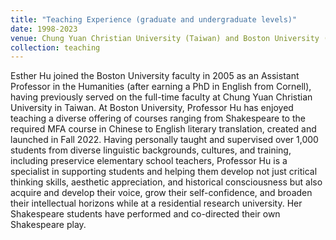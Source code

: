 ```yaml
---
title: "Teaching Experience (graduate and undergraduate levels)"
date: 1998-2023
venue: Chung Yuan Christian University (Taiwan) and Boston University (Boston, MA)
collection: teaching
---
```


Esther Hu joined the Boston University faculty in 2005 as an Assistant Professor in the Humanities (after earning a PhD in English from Cornell), having previously served on the full-time faculty at Chung Yuan Christian University in Taiwan.  At Boston University, Professor Hu has enjoyed teaching a diverse offering of courses ranging from Shakespeare to the required MFA course in Chinese to English literary translation, created and launched in Fall 2022. Having personally taught and supervised over 1,000 students from diverse linguistic backgrounds, cultures, and training, including preservice elementary school teachers, Professor Hu is a specialist in supporting students and helping them develop not just critical thinking skills, aesthetic appreciation, and historical consciousness but also acquire and develop their voice, grow their self-confidence, and broaden their intellectual horizons while at a residential research university. Her Shakespeare students have performed and co-directed their own Shakespeare play.
